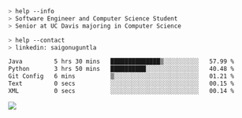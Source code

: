 ```bash
> help --info
> Software Engineer and Computer Science Student
> Senior at UC Davis majoring in Computer Science
```

```bash
> help --contact
> linkedin: saigonuguntla
```

<!--START_SECTION:waka-->

```txt
Java         5 hrs 30 mins   ██████████████▒░░░░░░░░░░   57.99 %
Python       3 hrs 50 mins   ██████████░░░░░░░░░░░░░░░   40.48 %
Git Config   6 mins          ▒░░░░░░░░░░░░░░░░░░░░░░░░   01.21 %
Text         0 secs          ░░░░░░░░░░░░░░░░░░░░░░░░░   00.15 %
XML          0 secs          ░░░░░░░░░░░░░░░░░░░░░░░░░   00.14 %
```

<!--END_SECTION:waka-->

![](https://komarev.com/ghpvc/?username=saigonu&color=6A8AFF)
